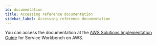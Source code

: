```yaml
---
id: documentation
title: Accessing reference documentation
sidebar_label: Accessing reference documentation
---
```


You can access the documentation at the [AWS Solutions Implementation Guide](https://docs.aws.amazon.com/solutions/latest/service-workbench-on-aws/solution-overview.html) for Service Workbench on AWS.